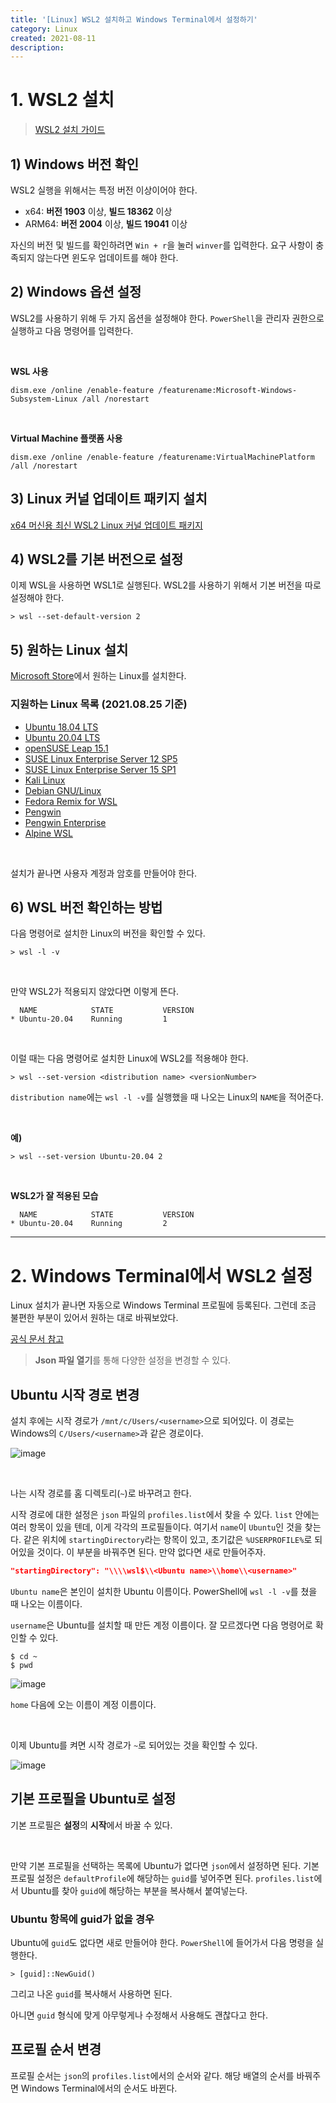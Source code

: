 ```yaml
---
title: '[Linux] WSL2 설치하고 Windows Terminal에서 설정하기'
category: Linux
created: 2021-08-11
description:
---
```


# 1. WSL2 설치

> [WSL2 설치 가이드](https://docs.microsoft.com/ko-kr/windows/wsl/install-win10)

## 1) Windows 버전 확인

WSL2 실행을 위해서는 특정 버전 이상이어야 한다.

- x64: **버전 1903** 이상, **빌드 18362** 이상
- ARM64: **버전 2004** 이상, **빌드 19041** 이상

자신의 버전 및 빌드를 확인하려면 `Win + r`을 눌러 `winver`를 입력한다. 요구 사항이 충족되지 않는다면 윈도우 업데이트를 해야 한다.

## 2) Windows 옵션 설정

WSL2를 사용하기 위해 두 가지 옵션을 설정해야 한다. `PowerShell`을 관리자 권한으로 실행하고 다음 명령어를 입력한다.

<br>

**WSL 사용**

    dism.exe /online /enable-feature /featurename:Microsoft-Windows-Subsystem-Linux /all /norestart

<br>

**Virtual Machine 플랫폼 사용**

    dism.exe /online /enable-feature /featurename:VirtualMachinePlatform /all /norestart

## 3) Linux 커널 업데이트 패키지 설치

[x64 머신용 최신 WSL2 Linux 커널 업데이트 패키지](https://wslstorestorage.blob.core.windows.net/wslblob/wsl_update_x64.msi)

## 4) WSL2를 기본 버전으로 설정

이제 WSL을 사용하면 WSL1로 실행된다. WSL2를 사용하기 위해서 기본 버전을 따로 설정해야 한다.

    > wsl --set-default-version 2

## 5) 원하는 Linux 설치

[Microsoft Store](https://aka.ms/terminal)에서 원하는 Linux를 설치한다.

### 지원하는 Linux 목록 (2021.08.25 기준)

- [Ubuntu 18.04 LTS](https://www.microsoft.com/store/apps/9N9TNGVNDL3Q)
- [Ubuntu 20.04 LTS](https://www.microsoft.com/store/apps/9n6svws3rx71)
- [openSUSE Leap 15.1](https://www.microsoft.com/store/apps/9NJFZK00FGKV)
- [SUSE Linux Enterprise Server 12 SP5](https://www.microsoft.com/store/apps/9MZ3D1TRP8T1)
- [SUSE Linux Enterprise Server 15 SP1](https://www.microsoft.com/store/apps/9PN498VPMF3Z)
- [Kali Linux](https://www.microsoft.com/store/apps/9PKR34TNCV07)
- [Debian GNU/Linux](https://www.microsoft.com/store/apps/9MSVKQC78PK6)
- [Fedora Remix for WSL](https://www.microsoft.com/store/apps/9n6gdm4k2hnc)
- [Pengwin](https://www.microsoft.com/store/apps/9NV1GV1PXZ6P)
- [Pengwin Enterprise](https://www.microsoft.com/store/apps/9N8LP0X93VCP)
- [Alpine WSL](https://www.microsoft.com/store/apps/9p804crf0395)

<br>

설치가 끝나면 사용자 계정과 암호를 만들어야 한다.

## 6) WSL 버전 확인하는 방법

다음 명령어로 설치한 Linux의 버전을 확인할 수 있다.

    > wsl -l -v

<br>

만약 WSL2가 적용되지 않았다면 이렇게 뜬다.

      NAME            STATE           VERSION
    * Ubuntu-20.04    Running         1

<br>

이럴 때는 다음 명령어로 설치한 Linux에 WSL2를 적용해야 한다.

    > wsl --set-version <distribution name> <versionNumber>

`distribution name`에는 `wsl -l -v`를 실행했을 때 나오는 Linux의 `NAME`을 적어준다.

<br>

**예)**

    > wsl --set-version Ubuntu-20.04 2

<br>

**WSL2가 잘 적용된 모습**

      NAME            STATE           VERSION
    * Ubuntu-20.04    Running         2

---

# 2. Windows Terminal에서 WSL2 설정

Linux 설치가 끝나면 자동으로 Windows Terminal 프로필에 등록된다. 그런데 조금 불편한 부분이 있어서 원하는 대로 바꿔보았다.

[공식 문서 참고](https://docs.microsoft.com/ko-kr/windows/terminal/troubleshooting)

> **Json 파일 열기**를 통해 다양한 설정을 변경할 수 있다.

## Ubuntu 시작 경로 변경

설치 후에는 시작 경로가 `/mnt/c/Users/<username>`으로 되어있다. 이 경로는 Windows의 `C/Users/<username>`과 같은 경로이다.

![image](https://user-images.githubusercontent.com/86853786/130960702-90429e87-0b71-4c50-af4c-c6bbd4569c38.png)

<br>

나는 시작 경로를 홈 디렉토리(`~`)로 바꾸려고 한다.

시작 경로에 대한 설정은 `json` 파일의 `profiles.list`에서 찾을 수 있다. `list` 안에는 여러 항목이 있을 텐데, 이게 각각의 프로필들이다. 여기서 `name`이 `Ubuntu`인 것을 찾는다. 같은 위치에 `startingDirectory`라는 항목이 있고, 초기값은 `%USERPROFILE%`로 되어있을 것이다. 이 부분을 바꿔주면 된다. 만약 없다면 새로 만들어주자.

```json
"startingDirectory": "\\\\wsl$\\<Ubuntu name>\\home\\<username>"
```

`Ubuntu name`은 본인이 설치한 Ubuntu 이름이다. PowerShell에 `wsl -l -v`를 쳤을 때 나오는 이름이다.

`username`은 Ubuntu를 설치할 때 만든 계정 이름이다. 잘 모르겠다면 다음 명령어로 확인할 수 있다.

```
$ cd ~
$ pwd
```

![image](https://user-images.githubusercontent.com/86853786/130963059-ecf50ad6-9d98-4715-b49a-413a02048e5b.png)

`home` 다음에 오는 이름이 계정 이름이다.

<br>

이제 Ubuntu를 켜면 시작 경로가 `~`로 되어있는 것을 확인할 수 있다.

![image](https://user-images.githubusercontent.com/86853786/130963295-04698456-e1d7-48d9-803f-59ea438983a9.png)

## 기본 프로필을 Ubuntu로 설정

기본 프로필은 **설정**의 **시작**에서 바꿀 수 있다.

<br>

만약 기본 프로필을 선택하는 목록에 Ubuntu가 없다면 `json`에서 설정하면 된다. 기본 프로필 설정은 `defaultProfile`에 해당하는 `guid`를 넣어주면 된다.
`profiles.list`에서 Ubuntu를 찾아 `guid`에 해당하는 부분을 복사해서 붙여넣는다.

### Ubuntu 항목에 guid가 없을 경우

Ubuntu에 `guid`도 없다면 새로 만들어야 한다. `PowerShell`에 들어가서 다음 명령을 실행한다.

    > [guid]::NewGuid()

그리고 나온 `guid`를 복사해서 사용하면 된다.

아니면 `guid` 형식에 맞게 아무렇게나 수정해서 사용해도 괜찮다고 한다.

## 프로필 순서 변경

프로필 순서는 `json`의 `profiles.list`에서의 순서와 같다. 해당 배열의 순서를 바꿔주면 Windows Terminal에서의 순서도 바뀐다.
